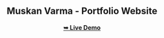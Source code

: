 <div align="center">
  
  <h2 align="center">Muskan Varma - Portfolio Website</h2>
  <a href="https://muskan-varma.github.io/Portfolio/"><strong>➥ Live Demo</strong></a>

</div>
<br />
